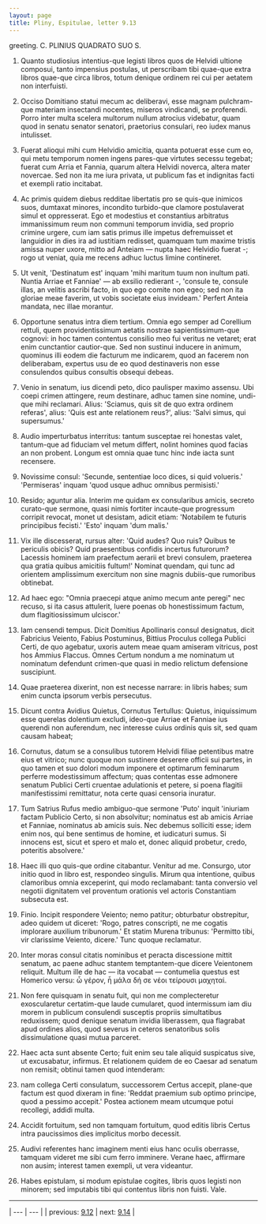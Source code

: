 ```yaml
---
layout: page
title: Pliny, Espitulae, letter 9.13
---
```


greeting. C. PLINIUS QUADRATO SUO S.



1. Quanto studiosius intentius-que legisti libros quos de Helvidi ultione composui, tanto impensius postulas, ut perscribam tibi quae-que extra libros quae-que circa libros, totum denique ordinem rei cui per aetatem non interfuisti.



2. Occiso Domitiano statui mecum ac deliberavi, esse magnam pulchram-que materiam insectandi nocentes, miseros vindicandi, se proferendi. Porro inter multa scelera multorum nullum atrocius videbatur, quam quod in senatu senator senatori, praetorius consulari, reo iudex manus intulisset.



3. Fuerat alioqui mihi cum Helvidio amicitia, quanta potuerat esse cum eo, qui metu temporum nomen ingens pares-que virtutes secessu tegebat; fuerat cum Arria et Fannia, quarum altera Helvidi noverca, altera mater novercae. Sed non ita me iura privata, ut publicum fas et indignitas facti et exempli ratio incitabat.



4. Ac primis quidem diebus redditae libertatis pro se quis-que inimicos suos, dumtaxat minores, incondito turbido-que clamore postulaverat simul et oppresserat. Ego et modestius et constantius arbitratus immanissimum reum non communi temporum invidia, sed proprio crimine urgere, cum iam satis primus ille impetus defremuisset et languidior in dies ira ad iustitiam redisset, quamquam tum maxime tristis amissa nuper uxore, mitto ad Anteiam — nupta haec Helvidio fuerat -; rogo ut veniat, quia me recens adhuc luctus limine contineret.



5. Ut venit, 'Destinatum est' inquam 'mihi maritum tuum non inultum pati. Nuntia Arriae et Fanniae' — ab exsilio redierant -, 'consule te, consule illas, an velitis ascribi facto, in quo ego comite non egeo; sed non ita gloriae meae faverim, ut vobis societate eius invideam.' Perfert Anteia mandata, nec illae morantur.



6. Opportune senatus intra diem tertium. Omnia ego semper ad Corellium rettuli, quem providentissimum aetatis nostrae sapientissimum-que cognovi: in hoc tamen contentus consilio meo fui veritus ne vetaret; erat enim cunctantior cautior-que. Sed non sustinui inducere in animum, quominus illi eodem die facturum me indicarem, quod an facerem non deliberabam, expertus usu de eo quod destinaveris non esse consulendos quibus consultis obsequi debeas.



7. Venio in senatum, ius dicendi peto, dico paulisper maximo assensu. Ubi coepi crimen attingere, reum destinare, adhuc tamen sine nomine, undi-que mihi reclamari. Alius: 'Sciamus, quis sit de quo extra ordinem referas', alius: 'Quis est ante relationem reus?', alius: 'Salvi simus, qui supersumus.'



8. Audio imperturbatus interritus: tantum susceptae rei honestas valet, tantum-que ad fiduciam vel metum differt, nolint homines quod facias an non probent. Longum est omnia quae tunc hinc inde iacta sunt recensere.



9. Novissime consul: 'Secunde, sententiae loco dices, si quid volueris.' 'Permiseras' inquam 'quod usque adhuc omnibus permisisti.'



10. Resido; aguntur alia. Interim me quidam ex consularibus amicis, secreto curato-que sermone, quasi nimis fortiter incaute-que progressum corripit revocat, monet ut desistam, adicit etiam: 'Notabilem te futuris principibus fecisti.' 'Esto' inquam 'dum malis.'



11. Vix ille discesserat, rursus alter: 'Quid audes? Quo ruis? Quibus te periculis obicis? Quid praesentibus confidis incertus futurorum? Lacessis hominem iam praefectum aerarii et brevi consulem, praeterea qua gratia quibus amicitiis fultum!' Nominat quendam, qui tunc ad orientem amplissimum exercitum non sine magnis dubiis-que rumoribus obtinebat.



12. Ad haec ego: "Omnia praecepi atque animo mecum ante peregi" nec recuso, si ita casus attulerit, luere poenas ob honestissimum factum, dum flagitiosissimum ulciscor.'



13. Iam censendi tempus. Dicit Domitius Apollinaris consul designatus, dicit Fabricius Veiento, Fabius Postuminus, Bittius Proculus collega Publici Certi, de quo agebatur, uxoris autem meae quam amiseram vitricus, post hos Ammius Flaccus. Omnes Certum nondum a me nominatum ut nominatum defendunt crimen-que quasi in medio relictum defensione suscipiunt.



14. Quae praeterea dixerint, non est necesse narrare: in libris habes; sum enim cuncta ipsorum verbis persecutus.



15. Dicunt contra Avidius Quietus, Cornutus Tertullus: Quietus, iniquissimum esse querelas dolentium excludi, ideo-que Arriae et Fanniae ius querendi non auferendum, nec interesse cuius ordinis quis sit, sed quam causam habeat;



16. Cornutus, datum se a consulibus tutorem Helvidi filiae petentibus matre eius et vitrico; nunc quoque non sustinere deserere officii sui partes, in quo tamen et suo dolori modum imponere et optimarum feminarum perferre modestissimum affectum; quas contentas esse admonere senatum Publici Certi cruentae adulationis et petere, si poena flagitii manifestissimi remittatur, nota certe quasi censoria inuratur.



17. Tum Satrius Rufus medio ambiguo-que sermone 'Puto' inquit 'iniuriam factam Publicio Certo, si non absolvitur; nominatus est ab amicis Arriae et Fanniae, nominatus ab amicis suis. Nec debemus solliciti esse; idem enim nos, qui bene sentimus de homine, et iudicaturi sumus. Si innocens est, sicut et spero et malo et, donec aliquid probetur, credo, poteritis absolvere.'



18. Haec illi quo quis-que ordine citabantur. Venitur ad me. Consurgo, utor initio quod in libro est, respondeo singulis. Mirum qua intentione, quibus clamoribus omnia exceperint, qui modo reclamabant: tanta conversio vel negotii dignitatem vel proventum orationis vel actoris Constantiam subsecuta est.



19. Finio. Incipit respondere Veiento; nemo patitur; obturbatur obstrepitur, adeo quidem ut diceret: 'Rogo, patres conscripti, ne me cogatis implorare auxilium tribunorum.' Et statim Murena tribunus: 'Permitto tibi, vir clarissime Veiento, dicere.' Tunc quoque reclamatur.



20. Inter moras consul citatis nominibus et peracta discessione mittit senatum, ac paene adhuc stantem temptantem-que dicere Veientonem reliquit. Multum ille de hac — ita vocabat — contumelia questus est Homerico versu: ὦ γέρον, ἦ μάλα δή σε νέοι τείρουσι μαχηταί.



21. Non fere quisquam in senatu fuit, qui non me complecteretur exoscularetur certatim-que laude cumularet, quod intermissum iam diu morem in publicum consulendi susceptis propriis simultatibus reduxissem; quod denique senatum invidia liberassem, qua flagrabat apud ordines alios, quod severus in ceteros senatoribus solis dissimulatione quasi mutua parceret.



22. Haec acta sunt absente Certo; fuit enim seu tale aliquid suspicatus sive, ut excusabatur, infirmus. Et relationem quidem de eo Caesar ad senatum non remisit; obtinui tamen quod intenderam:



23. nam collega Certi consulatum, successorem Certus accepit, plane-que factum est quod dixeram in fine: 'Reddat praemium sub optimo principe, quod a pessimo accepit.' Postea actionem meam utcumque potui recollegi, addidi multa.



24. Accidit fortuitum, sed non tamquam fortuitum, quod editis libris Certus intra paucissimos dies implicitus morbo decessit.



25. Audivi referentes hanc imaginem menti eius hanc oculis oberrasse, tamquam videret me sibi cum ferro imminere. Verane haec, affirmare non ausim; interest tamen exempli, ut vera videantur.



26. Habes epistulam, si modum epistulae cogites, libris quos legisti non minorem; sed imputabis tibi qui contentus libris non fuisti. Vale.



---

| --- | --- |
| previous: [9.12](../9.12/) | next: [9.14](../9.14/) |